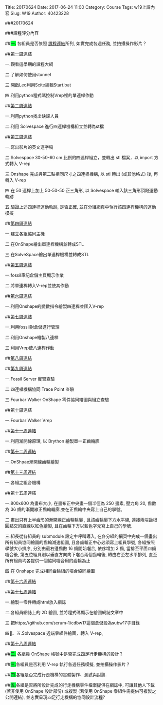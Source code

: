 Title: 20170624
Date: 2017-06-24 11:00
Category: Course
Tags: w19上課內容
Slug: W19
Author: 40423228

###20170624

###課程評分內容

<!-- PELICAN_END_SUMMARY -->

##<span style="background-color: #00ff37">一.</span> 各組員是否依照 <a href=" https://mde2a1.kmol.info/wiki?name=2017springcd">課程連結</a>所列, 如實完成各週任務, 並拍攝操作影片？

##<a href="https://40423228.github.io/2017springcd_hw/blog/W1.html">第一周連結</a>

一.觀看這學期的課程大綱

二.了解如何使用stunnel

三.開啟Leo利用Scite編輯Start.bat

四.利用python程式碼控制Vrep裡的單連桿作動

##<a href="https://40423228.github.io/2017springcd_hw/blog/W2.html">第二周連結</a>

一.利用python找出缺課人員

二.利用 Solvespace 進行四連桿機構組立並轉為st檔

##<a href="https://40423228.github.io/2017springcd_hw/blog/W3.html">第三周連結</a>

一.寫出影片的英文逐字稿

二.Solvespace 30-50-60 cm 比例的四連桿組立，並轉出 stl 檔案，以 import 方式轉入 V-rep

三.Onshape 完成與第二點相同尺寸之四連桿機構, 以 stl 轉出 (或其他格式) 後, 再轉入 V-rep

四.在 50 連桿上加上 50-50-50 正三角形, 以 Solvespace 輸入該三角形頂點運動軌跡

五.驗證上述四連桿運動軌跡, 是否正確, 並在分組網頁中執行該四連桿機構的運動模擬

##<a href="https://40423228.github.io/2017springcd_hw/blog/W4.html">第四周連結</a>

一.建立各組協同主機

二.在OnShape繪出單連桿機構並轉成STL

三.在SolveSpace繪出單連桿機構並轉成STL

##<a href="https://40423228.github.io/2017springcd_hw/blog/W5.html">第五周連結</a>

一.fossil筆記倉儲主頁顯示作業

二.將單連桿轉入V-rep並使其作動

##<a href="https://40423228.github.io/2017springcd_hw/blog/W6.html">第六周連結</a>

一.利用Onshape的變數指令繪製四連桿並匯入V-rep

##<a href="https://40423228.github.io/2017springcd_hw/blog/W7.html">第七周連結</a>

一.利用fossil對倉儲進行管理

二.利用Onshape繪製八連桿

三.利用Vrep使八連桿作動

##<a href="https://40423228.github.io/2017springcd_hw/blog/W8.html">第八周連結</a>

##<a href="https://40423228.github.io/2017springcd_hw/blog/W9.html">第九周連結</a>

一.Fossil Server 實習查驗

二.四連桿機構協同 Trace Point 查驗

三.Fourbar Walker OnShape 零件協同繪圖與組立查驗

##<a href="https://40423228.github.io/2017springcd_hw/blog/W10.html">第十周連結</a>

一.Fourbar Walker Vrep

##<a href="https://40423228.github.io/2017springcd_hw/blog/W11.html">第十一周連結</a>

一.利用漸開線原理, 以 Brython 繪製單一正齒輪廓

##<a href="https://40423228.github.io/2017springcd_hw/blog/W12.html">第十二周連結</a>

一.OnShpae漸開線齒輪繪製

##<a href="https://40423228.github.io/2017springcd_hw/blog/W13.html">第十三周連結</a>

一.各組之組合機構

##<a href="https://40423228.github.io/2017springcd_hw/blog/W15.html">第十五周連結</a>

一.800x600 為畫布大小, 在畫布正中央畫一個半徑為 250 畫素, 壓力角 20, 齒數為 36 齒的漸開線正齒輪輪廓,並在正齒輪中央寫上自己的學號。

二.畫出只有上半齒形的漸開線正齒輪輪廓 , 且該齒輪廓下方水平線, 連接兩端齒根圓點交的直線以紅色繪製, 且在齒輪下方以藍色字元寫上自己的學號.

三.組長從各組員的 submodule 設定中呼叫導入, 在各分組的網頁中完成一個畫出所有組員協同繪圖的齒輪減速組圖, 且各齒輪正中心必須寫上組員學號, 各組按照學號大小排序, 分別由最右邊齒數 16 齒開始囓合, 依序增加 2 齒, 當排至平面四齒囓合後, 第五位組員則以垂直方向向下囓合兩個齒輪後, 轉由右至左水平排列, 直至所有組員均各提供一個協同囓合用的齒輪為止

四.在 Onshape 完成相同齒輪組的囓合協同繪圖

##<a href="https://40423228.github.io/2017springcd_hw/blog/W16.html">第十六周連結</a>

##<a href="https://40423228.github.io/2017springcd_hw/blog/W17.html">第十七周連結</a>

一.繪製一零件轉成html放入網誌

二.各組員網誌上的 2D 繪圖, 並將程式碼顯示在繪圖網誌文章中

三.把https://github.com/scrum-1/cdbw17這個倉儲設為subw17子目錄 

四、五.Solvespace 近端零組件繪圖，轉入 V-rep。

##<a href="https://40423228.github.io/2017springcd_hw/blog/W18.html">第十八周連結</a>

##<span style="background-color: #00ff37">二.</span> 各組員 OnShape 帳號中是否完成四足行走機構的設計？

##<span style="background-color: #00ff37">三.</span>各組員是否利用 V-rep 執行各週任務模擬, 並拍攝操作影片？

##<span style="background-color: #00ff37">四.</span>各組是否完成行走機構的實體製作、測試與討論.

##<span style="background-color: #00ff37">五.</span>各組是否將所設計完成的行走機構零件檔案提供在網誌中, 可讓其他人下載 (若非使用 OnShape 設計部份) 或複製 (若使用 OnShape 零組件需提供可複製之公開連結), 並忠實呈現四足行走機構的協同設計流程?




